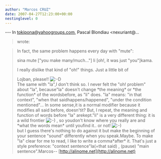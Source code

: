 ```yaml
---
author: "Marcos CRUZ"
date: 2007-04-27T12:23:00+00:00
nestinglevel: 0
---
```

\---
 In [tokipona@yahoogroups.com](mailto://tokipona@yahoogroups.com), Pascal Blondiau <nexuriant@...
>wrote:

> 
> In fact, the same problem happens every day with "mute":
> 
> sina mute \["you make many/much..."\] li \[oh!, it was just "you"\]kama.
> 
> I really dislike that kind of "oh!" things. Just a little bit of
> 
> Lojban, please!! ![:-D](images/smilies/icon_e_biggrin.gif "Very Happy")\
> The same with "la",I don't think so. I never felt the "oh! problem" about "la", because"la" doesn't change \*the meaning\* or \*the function\* of the wordsbefore, as "li" does. "la" means: "in that context", "when that saidhappens/happened", "under the condition mentioned"... In some sense,it is a normal modifier because it modifies all said before, doesn'tit? But, I repeat, the meaning and function of words before "la" arekept."li" is a very different thing: it is a wild frontier ![:-)](images/smilies/icon_e_smile.gif "Smile") , so youdon't know where you really are and \*what the words mean\* until youfind it.. or not! ![:-)](images/smilies/icon_e_smile.gif "Smile")\
> but I guess there's nothing to do against it but make
> the beginning of your sentence "sound" differently when you speak.Maybe. To make "la" clear for me to read, I like to write a comma\*after\* it. That's just a style preference: "context sentence"la(=that said) , (pause) "main sentence".Marcos--
[http://alinome.net](http://alinome.net)